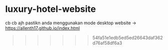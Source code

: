 # luxury-hotel-website
cb cb ajh
pastikn anda menggunakan mode desktop
website ->  https://allenth17.github.io/index.html
>>>>>>> 54fa51e1edb5ed5ed26643daf362d76af58df6a3
